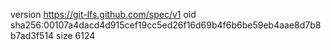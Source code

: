version https://git-lfs.github.com/spec/v1
oid sha256:00107a4dacd4d915cef19cc5ed26f16d69b4f6b6be59eb4aae8d7b8b7ad3f514
size 6124
